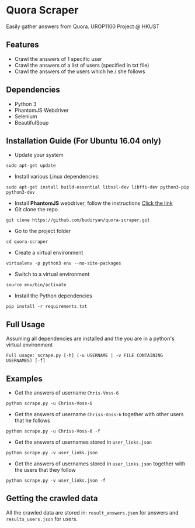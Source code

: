 # Quora Scraper
Easily gather answers from Quora. UROP1100 Project @ HKUST

## Features
- Crawl the answers of 1 specific user 
- Crawl the answers of a list of users (specified in txt file)
- Crawl the answers of the users which he / she follows

## Dependencies
- Python 3
- PhantomJS Webdriver
- Selenium
- BeautifulSoup

## Installation Guide (For Ubuntu 16.04 only)
- Update your system
```
sudo apt-get update
```
- Install various Linux dependencies:
```
sudo apt-get install build-essential libssl-dev libffi-dev python3-pip python3-dev
```
- Install __PhantomJS__ webdriver, follow the instructions <a href="https://gist.github.com/julionc/7476620">Click the link</a> 
- Git clone the repo
```
git clone https://github.com/budiryan/quora-scraper.git
```
- Go to the project folder
```
cd quora-scraper
```
- Create a virtual environment
```
virtualenv -p python3 env --no-site-packages
```
- Switch to a virtual environment
```
source env/bin/activate
```
- Install the Python dependencies
```
pip install -r requirements.txt
```

## Full Usage
Assuming all dependencies are installed and the you are in a python's virtual environment
```
Full usage: scrape.py [-h] (-u USERNAME | -v FILE CONTAINING USERNAMES) [-f]
```

## Examples
- Get the answers of username `Chris-Voss-6`
```
python scrape.py -u Chriss-Voss-6
```
- Get the answers of username `Chriss-Voss-6` together with other users that he follows
```
python scrape.py -u Chriss-Voss-6 -f
```
- Get the answers of usernames stored in `user_links.json`
```
python scrape.py -v user_links.json 
```
- Get the answers of usernames stored in `user_links.json` together with the users that they follow
```
python scrape.py -v user_links.json -f
```

## Getting the crawled data
All the crawled data are stored in: `result_answers.json` for answers and `results_users.json` for users.
